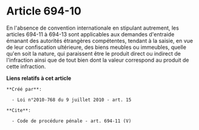 # Article 694-10

En l'absence de convention internationale en stipulant autrement, les articles 694-11 à 694-13 sont applicables aux demandes
d'entraide émanant des autorités étrangères compétentes, tendant à la saisie, en vue de leur confiscation ultérieure, des
biens meubles ou immeubles, quelle qu'en soit la nature, qui paraissent être le produit direct ou indirect de l'infraction
ainsi que de tout bien dont la valeur correspond au produit de cette infraction.

**Liens relatifs à cet article**

	**Créé par**:

	  - Loi n°2010-768 du 9 juillet 2010 - art. 15

	**Cite**:

	  - Code de procédure pénale - art. 694-11 (V)
